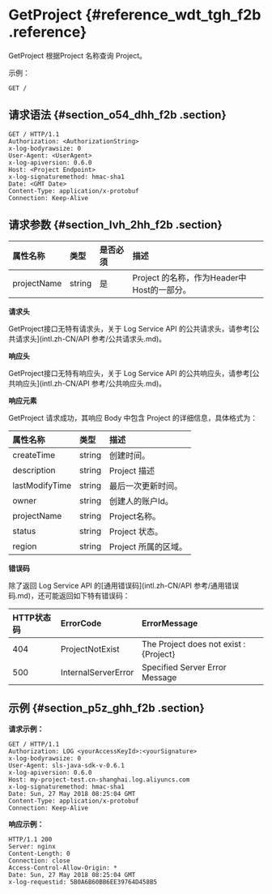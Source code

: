 # GetProject {#reference_wdt_tgh_f2b .reference}

GetProject 根据Project 名称查询 Project。

示例：

``` {#codeblock_qwx_np1_875}
GET /
```

## 请求语法 {#section_o54_dhh_f2b .section}

``` {#codeblock_fy2_7gs_lny}
GET / HTTP/1.1
Authorization: <AuthorizationString>
x-log-bodyrawsize: 0
User-Agent: <UserAgent>
x-log-apiversion: 0.6.0
Host: <Project Endpoint>
x-log-signaturemethod: hmac-sha1
Date: <GMT Date>
Content-Type: application/x-protobuf
Connection: Keep-Alive
```

## 请求参数 {#section_lvh_2hh_f2b .section}

|属性名称|类型|是否必须|描述|
|:---|:-|:---|:-|
|projectName|string|是|Project 的名称，作为Header中Host的一部分。|

 **请求头** 

GetProject接口无特有请求头，关于 Log Service API 的公共请求头，请参考[公共请求头](intl.zh-CN/API 参考/公共请求头.md)。

 **响应头** 

GetProject接口无特有响应头，关于 Log Service API 的公共响应头，请参考[公共响应头](intl.zh-CN/API 参考/公共响应头.md)。

 **响应元素** 

GetProject 请求成功，其响应 Body 中包含 Project 的详细信息，具体格式为：

|属性名称|类型|描述|
|:---|:-|:-|
|createTime|string|创建时间。|
|description|string|Project 描述|
|lastModifyTime|string|最后一次更新时间。|
|owner|string|创建人的账户Id。|
|projectName|string|Project名称。|
|status|string|Project 状态。|
|region|string|Project 所属的区域。|

 **错误码** 

除了返回 Log Service API 的[通用错误码](intl.zh-CN/API 参考/通用错误码.md)，还可能返回如下特有错误码：

|HTTP状态码|ErrorCode|ErrorMessage|
|:------|:--------|:-----------|
|404|ProjectNotExist|The Project does not exist : \{Project\}|
|500|InternalServerError|Specified Server Error Message|

## 示例 {#section_p5z_ghh_f2b .section}

**请求示例：** 

``` {#codeblock_xtv_ge1_tl6}
GET / HTTP/1.1
Authorization: LOG <yourAccessKeyId>:<yourSignature>
x-log-bodyrawsize: 0
User-Agent: sls-java-sdk-v-0.6.1
x-log-apiversion: 0.6.0
Host: my-project-test.cn-shanghai.log.aliyuncs.com
x-log-signaturemethod: hmac-sha1
Date: Sun, 27 May 2018 08:25:04 GMT
Content-Type: application/x-protobuf
Connection: Keep-Alive
```

**响应示例：** 

``` {#codeblock_096_ssq_6e4}
HTTP/1.1 200
Server: nginx
Content-Length: 0
Connection: close
Access-Control-Allow-Origin: *
Date: Sun, 27 May 2018 08:25:04 GMT
x-log-requestid: 5B0A6B60BB6EE39764D458B5
```

